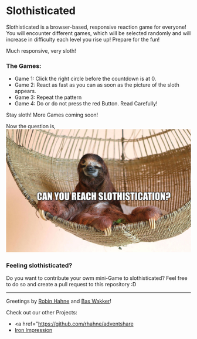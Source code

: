 # Slothisticated

Slothisticated is a browser-based, responsive reaction game for everyone! You will encounter different games, which will be selected randomly and will increase in difficulty each level you rise up! Prepare for the fun!

Much responsive, very sloth!

### The Games:
  - Game 1: Click the right circle before the countdown is at 0. 
  - Game 2: React as fast as you can as soon as the picture of the sloth appears.
  - Game 3: Repeat the pattern
  - Game 4: Do or do not press the red Button. Read Carefully!
  
 Stay sloth! More Games coming soon!

Now the question is,
![adventshare](https://raw.githubusercontent.com/mnib2xu/slothisticated/master/img/sloth-github.jpg?v=3&s=200)

### Feeling slothisticated?
Do you want to contribute your owm mini-Game to slothisticated?
Feel free to do so and create a pull request to this repository :D

<hr />

Greetings by <a href="https://github.com/rhahne">Robin Hahne</a> and <a href="https://github.com/mnib2xu">Bas Wakker</a>!

Check out our other Projects:
- <a href="https://github.com/rhahne/adventshare</a>
- <a href="https://github.com/rhahne/iron-impression">Iron Impression</a>
